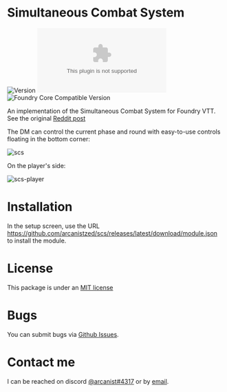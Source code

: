 # Simultaneous Combat System

![Version](https://img.shields.io/github/v/tag/arcanistzed/scs?label=Version&style=flat-square&color=2577a1) ![Latest Release Download Count](https://img.shields.io/github/downloads/arcanistzed/scs/latest/module.zip?label=Downloads&style=flat-square&color=9b43a8) ![Foundry Core Compatible Version](https://img.shields.io/badge/dynamic/json.svg?url=https%3A%2F%2Fraw.githubusercontent.com%2Farcanistzed%2Fscs%2Fmain%2Fmodule.json&label=Foundry%20Core%20Compatible%20Version&query=$.compatibleCoreVersion&style=flat-square&color=ff6400)

An implementation of the Simultaneous Combat System for Foundry VTT. See the original [Reddit post](https://www.reddit.com/r/DnDBehindTheScreen/comments/nlyif8/want_to_really_speed_up_combat_introducing_the/)

The DM can control the current phase and round with easy-to-use controls floating in the bottom corner:

![scs](https://user-images.githubusercontent.com/82790112/123032659-4e875c80-d3b4-11eb-853e-1609a45cda56.gif)

On the player's side:

![scs-player](https://user-images.githubusercontent.com/82790112/123030629-15012200-d3b1-11eb-8e4e-d058e1eb8800.png)

# Installation
In the setup screen, use the URL https://github.com/arcanistzed/scs/releases/latest/download/module.json to install the module.

# License
This package is under an [MIT license](LICENSE)

# Bugs
You can submit bugs via [Github Issues](https://github.com/arcanistzed/scs/issues/new/choose).

# Contact me
I can be reached on discord [@arcanist#4317](https://discord.com/users/455117777745870860) or by [email](mailto:arcanistzed@gmail.com?subject=scs%20module%20for%20Foundry%20VTT).
